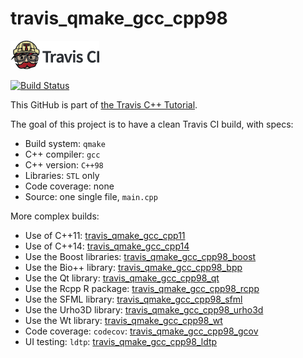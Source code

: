 # travis_qmake_gcc_cpp98

[![Travis CI logo](TravisCI.png)](https://travis-ci.org)

[![Build Status](https://travis-ci.org/richelbilderbeek/travis_qmake_gcc_cpp98.svg?branch=master)](https://travis-ci.org/richelbilderbeek/travis_qmake_gcc_cpp98)

This GitHub is part of [the Travis C++ Tutorial](https://github.com/richelbilderbeek/travis_cpp_tutorial).

The goal of this project is to have a clean Travis CI build, with specs:
 * Build system: `qmake`
 * C++ compiler: `gcc`
 * C++ version: `C++98`
 * Libraries: `STL` only
 * Code coverage: none
 * Source: one single file, `main.cpp`

More complex builds:
 * Use of C++11: [travis_qmake_gcc_cpp11](https://www.github.com/richelbilderbeek/travis_qmake_gcc_cpp11)
 * Use of C++14: [travis_qmake_gcc_cpp14](https://www.github.com/richelbilderbeek/travis_qmake_gcc_cpp14)
 * Use the Boost libraries: [travis_qmake_gcc_cpp98_boost](https://www.github.com/richelbilderbeek/travis_qmake_gcc_cpp98_boost)
 * Use the Bio++ library: [travis_qmake_gcc_cpp98_bpp](https://www.github.com/richelbilderbeek/travis_qmake_gcc_cpp98_bpp)
 * Use the Qt library: [travis_qmake_gcc_cpp98_qt](https://www.github.com/richelbilderbeek/travis_qmake_gcc_cpp98_qt)
 * Use the Rcpp R package: [travis_qmake_gcc_cpp98_rcpp](https://www.github.com/richelbilderbeek/travis_qmake_gcc_cpp98_rcpp)
 * Use the SFML library: [travis_qmake_gcc_cpp98_sfml](https://www.github.com/richelbilderbeek/travis_qmake_gcc_cpp98_sfml)
 * Use the Urho3D library: [travis_qmake_gcc_cpp98_urho3d](https://www.github.com/richelbilderbeek/travis_qmake_gcc_cpp98_urho3d)
 * Use the Wt library: [travis_qmake_gcc_cpp98_wt](https://www.github.com/richelbilderbeek/travis_qmake_gcc_cpp98_wt)
 * Code coverage: `codecov`: [travis_qmake_gcc_cpp98_gcov](https://www.github.com/richelbilderbeek/travis_qmake_gcc_cpp98_gcov)
* UI testing: `ldtp`: [travis_qmake_gcc_cpp98_ldtp](https://www.github.com/richelbilderbeek/travis_qmake_gcc_cpp98_ldtp)
